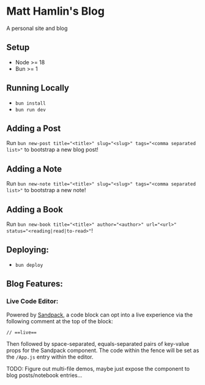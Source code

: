 # Matt Hamlin's Blog

A personal site and blog

## Setup

- Node >= 18
- Bun >= 1

## Running Locally

- `bun install`
- `bun run dev`

## Adding a Post

Run `bun new-post title="<title>" slug="<slug>" tags="<comma separated list>"`
to bootstrap a new blog post!

## Adding a Note

Run `bun new-note title="<title>" slug="<slug>" tags="<comma separated list>"`
to bootstrap a new note!

## Adding a Book

Run
`bun new-book title="<title>" author="<author>" url="<url>" status="<reading|read|to-read>"`!

## Deploying:

- `bun deploy`

## Blog Features:

### Live Code Editor:

Powered by [Sandpack](https://sandpack.codesandbox.io/), a code block can opt
into a live experience via the following comment at the top of the block:

```tsx
// ==live==
```

Then followed by space-separated, equals-separated pairs of key-value props for
the Sandpack component. The code within the fence will be set as the `/App.js`
entry within the editor.

TODO: Figure out multi-file demos, maybe just expose the component to blog
posts/notebook entries...
